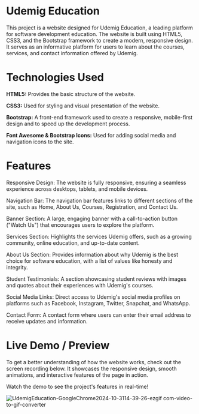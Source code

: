 # Udemig Education 

This project is a website designed for Udemig Education, a leading platform for software development education. The website is built using HTML5, CSS3, and the Bootstrap framework to create a modern, responsive design. It serves as an informative platform for users to learn about the courses, services, and contact information offered by Udemig.

# Technologies Used

**HTML5:** Provides the basic structure of the website.

**CSS3:** Used for styling and visual presentation of the website.

**Bootstrap:** A front-end framework used to create a responsive, mobile-first design and to speed up the development process.

**Font Awesome & Bootstrap Icons:** Used for adding social media and navigation icons to the site.

# Features

Responsive Design: The website is fully responsive, ensuring a seamless experience across desktops, tablets, and mobile devices.

Navigation Bar: The navigation bar features links to different sections of the site, such as Home, About Us, Courses, Registration, and Contact Us.

Banner Section: A large, engaging banner with a call-to-action button ("Watch Us") that encourages users to explore the platform.

Services Section: Highlights the services Udemig offers, such as a growing community, online education, and up-to-date content.

About Us Section: Provides information about why Udemig is the best choice for software education, with a list of values like honesty and integrity.

Student Testimonials: A section showcasing student reviews with images and quotes about their experiences with Udemig's courses.

Social Media Links: Direct access to Udemig's social media profiles on platforms such as Facebook, Instagram, Twitter, Snapchat, and WhatsApp.

Contact Form: A contact form where users can enter their email address to receive updates and information.

# Live Demo / Preview 

To get a better understanding of how the website works, check out the screen recording below. It showcases the responsive design, smooth animations, and interactive features of the page in action.

Watch the demo to see the project's features in real-time!

![UdemigEducation-GoogleChrome2024-10-3114-39-26-ezgif com-video-to-gif-converter](https://github.com/user-attachments/assets/37f282b2-963d-453e-a629-0bf0ff75b1ef)

